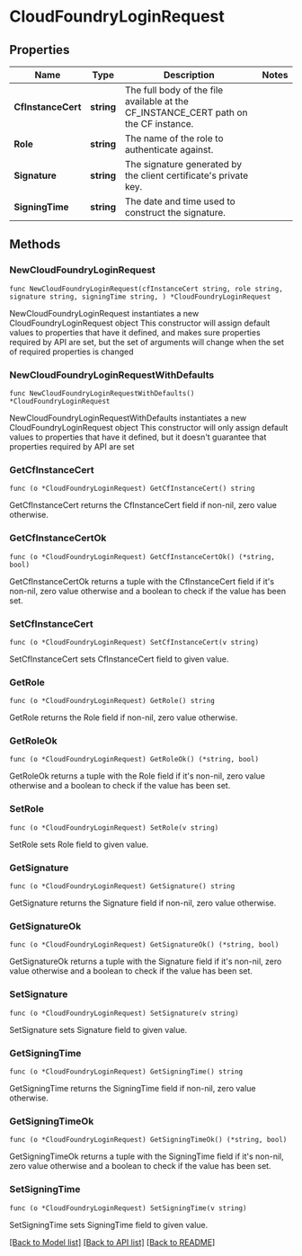 # CloudFoundryLoginRequest

## Properties

Name | Type | Description | Notes
------------ | ------------- | ------------- | -------------
**CfInstanceCert** | **string** | The full body of the file available at the CF_INSTANCE_CERT path on the CF instance. | 
**Role** | **string** | The name of the role to authenticate against. | 
**Signature** | **string** | The signature generated by the client certificate&#39;s private key. | 
**SigningTime** | **string** | The date and time used to construct the signature. | 

## Methods

### NewCloudFoundryLoginRequest

`func NewCloudFoundryLoginRequest(cfInstanceCert string, role string, signature string, signingTime string, ) *CloudFoundryLoginRequest`

NewCloudFoundryLoginRequest instantiates a new CloudFoundryLoginRequest object
This constructor will assign default values to properties that have it defined,
and makes sure properties required by API are set, but the set of arguments
will change when the set of required properties is changed

### NewCloudFoundryLoginRequestWithDefaults

`func NewCloudFoundryLoginRequestWithDefaults() *CloudFoundryLoginRequest`

NewCloudFoundryLoginRequestWithDefaults instantiates a new CloudFoundryLoginRequest object
This constructor will only assign default values to properties that have it defined,
but it doesn't guarantee that properties required by API are set

### GetCfInstanceCert

`func (o *CloudFoundryLoginRequest) GetCfInstanceCert() string`

GetCfInstanceCert returns the CfInstanceCert field if non-nil, zero value otherwise.

### GetCfInstanceCertOk

`func (o *CloudFoundryLoginRequest) GetCfInstanceCertOk() (*string, bool)`

GetCfInstanceCertOk returns a tuple with the CfInstanceCert field if it's non-nil, zero value otherwise
and a boolean to check if the value has been set.

### SetCfInstanceCert

`func (o *CloudFoundryLoginRequest) SetCfInstanceCert(v string)`

SetCfInstanceCert sets CfInstanceCert field to given value.


### GetRole

`func (o *CloudFoundryLoginRequest) GetRole() string`

GetRole returns the Role field if non-nil, zero value otherwise.

### GetRoleOk

`func (o *CloudFoundryLoginRequest) GetRoleOk() (*string, bool)`

GetRoleOk returns a tuple with the Role field if it's non-nil, zero value otherwise
and a boolean to check if the value has been set.

### SetRole

`func (o *CloudFoundryLoginRequest) SetRole(v string)`

SetRole sets Role field to given value.


### GetSignature

`func (o *CloudFoundryLoginRequest) GetSignature() string`

GetSignature returns the Signature field if non-nil, zero value otherwise.

### GetSignatureOk

`func (o *CloudFoundryLoginRequest) GetSignatureOk() (*string, bool)`

GetSignatureOk returns a tuple with the Signature field if it's non-nil, zero value otherwise
and a boolean to check if the value has been set.

### SetSignature

`func (o *CloudFoundryLoginRequest) SetSignature(v string)`

SetSignature sets Signature field to given value.


### GetSigningTime

`func (o *CloudFoundryLoginRequest) GetSigningTime() string`

GetSigningTime returns the SigningTime field if non-nil, zero value otherwise.

### GetSigningTimeOk

`func (o *CloudFoundryLoginRequest) GetSigningTimeOk() (*string, bool)`

GetSigningTimeOk returns a tuple with the SigningTime field if it's non-nil, zero value otherwise
and a boolean to check if the value has been set.

### SetSigningTime

`func (o *CloudFoundryLoginRequest) SetSigningTime(v string)`

SetSigningTime sets SigningTime field to given value.



[[Back to Model list]](../README.md#documentation-for-models) [[Back to API list]](../README.md#documentation-for-api-endpoints) [[Back to README]](../README.md)


